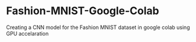 # Fashion-MNIST-Google-Colab
Creating a CNN model for the Fashion MNIST dataset in google colab using GPU accelaration
